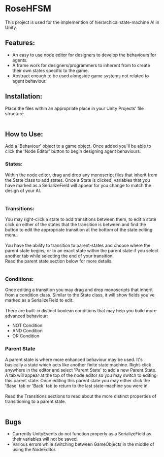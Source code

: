 <h1>RoseHFSM</h1>
This project is used for the implemention of hierarchical state-machine AI in Unity.

<h2>Features:</h2>
<ul>
<li>An easy to use node editor for designers to develop the behaviours for agents.</li>
<li>A frame work for designers/programmers to inherent from to create their own states specific to the game.</li>
<li>Abstract enough to be used alongside game systems not related to agent behaviour.</li>
</ul>
<h2>Installation:</h2>
Place the files within an appropriate place in your Unity Projects' file structure.</br>
</br>
<h2>How to Use:</h2>
Add a 'Behaviour' object to a game object. Once added you'll be able to click the 'Node Editor' button to 
begin designing agent behaviours.</br>

<h3>States:</h3>
Within the node editor, drag and drop any monoscript files that inherit from the State class to add states. 
Once a State is clicked, variables that you have marked as a SerializeField will appear for you change to 
match the design of your AI. </br>
</br>
<h3>Transitions:</h3>
You may right-click a state to add transitions between them, to edit a state 
click on either of the states that the transition is between and find the button to edit the appropriate 
transition at the bottom of the state editing menu.</br> 
</br>
You have the ability to transition to parent-states and choose where the parent state begins, or to an 
exact state within the parent state if you select another tab while selecting the end of your transition.</br>
Read the parent state section below for more details.</br>
</br>
<h3>Conditions:</h3>
Once editing a transition you may drag and drop monoscripts 
that inherit from a condition class. Similar to the State class, it will show fields you've marked as 
a SerializeField to edit.</br>
</br>
There are built-in distinct boolean conditions that may help you build more 
advanced behaviour:</br> 
<ul>
<li>NOT Condition</li>
<li>AND Condition</li>
<li>OR Condition</li>
</ul>
<h3>Parent State</h3>
A parent state is where more enhanced behaviour may be used. It's basically a state which acts like 
another finite state machine. Right-click anywhere in the editor and select 'Parent State' to add a 
new Parent State. A tab will appear at the top of the node editor so you may switch to editing this
parent state. Once editing this parent state you may either click the 'Base' tab or 'Back' tab to 
return to the last state-machine you were in.</br>
</br>
Read the Transitions sections to read about the more distinct properties of transitioning to a parent
state.</br>
</br>
<h2>Bugs</h2>
<ul>
<li>Currently UnityEvents do not function properly as a SerializeField as their variables will not be saved.</li>
<li>Various errors while switching between GameObjects in the middle of using the NodeEditor.</li>
</ul>

